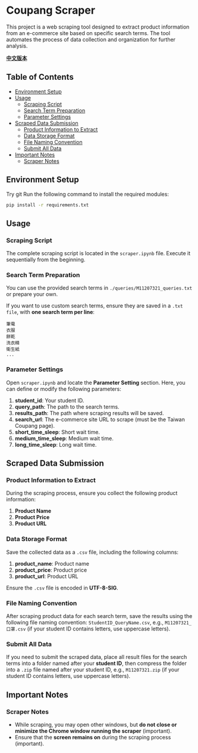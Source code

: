 # Coupang Scraper

This project is a web scraping tool designed to extract product information from an e-commerce site based on specific search terms. The tool automates the process of data collection and organization for further analysis.

**[中文版本](./README_ZH.md)**

## Table of Contents

- [Environment Setup](#environment-setup)
- [Usage](#usage)
  - [Scraping Script](#scraping-script)
  - [Search Term Preparation](#search-term-preparation)
  - [Parameter Settings](#parameter-settings)
- [Scraped Data Submission](#scraped-data-submission)
  - [Product Information to Extract](#product-information-to-extract)
  - [Data Storage Format](#data-storage-format)
  - [File Naming Convention](#file-naming-convention)
  - [Submit All Data](#submit-all-data)
- [Important Notes](#important-notes)
  - [Scraper Notes](#scraper-notes)
 
## Environment Setup
Try git 
Run the following command to install the required modules:

```bash
pip install -r requirements.txt
```

## Usage

### Scraping Script

The complete scraping script is located in the `scraper.ipynb` file. Execute it sequentially from the beginning.

### Search Term Preparation

You can use the provided search terms in `./queries/M11207321_queries.txt` or prepare your own.

If you want to use custom search terms, ensure they are saved in a `.txt file`, with **one search term per line**:

```
筆電
衣服
餅乾
洗衣精
衛生紙
...
```

### Parameter Settings

Open `scraper.ipynb` and locate the **Parameter Setting** section. Here, you can define or modify the following parameters:

1. **student_id**: Your student ID.
2. **query_path**: The path to the search terms.
3. **results_path**: The path where scraping results will be saved.
4. **search_url**: The e-commerce site URL to scrape (must be the Taiwan Coupang page).
5. **short_time_sleep**: Short wait time.
6. **medium_time_sleep**: Medium wait time.
7. **long_time_sleep**: Long wait time.

## Scraped Data Submission

### Product Information to Extract

During the scraping process, ensure you collect the following product information:

1. **Product Name**
2. **Product Price**
3. **Product URL**

### Data Storage Format

Save the collected data as a `.csv` file, including the following columns:

1. **product_name**: Product name
2. **product_price**: Product price
3. **product_url**: Product URL

Ensure the `.csv` file is encoded in **UTF-8-SIG**.

### File Naming Convention

After scraping product data for each search term, save the results using the following file naming convention: `StudentID_QueryName.csv`, e.g., `M11207321_口罩.csv` (if your student ID contains letters, use uppercase letters).

### Submit All Data

If you need to submit the scraped data, place all result files for the search terms into a folder named after your **student ID**, then compress the folder into a `.zip` file named after your student ID, e.g., `M11207321.zip` (if your student ID contains letters, use uppercase letters).

## Important Notes

### Scraper Notes
- While scraping, you may open other windows, but **do not close or minimize the Chrome window running the scraper** (important).
- Ensure that the **screen remains on** during the scraping process (important).